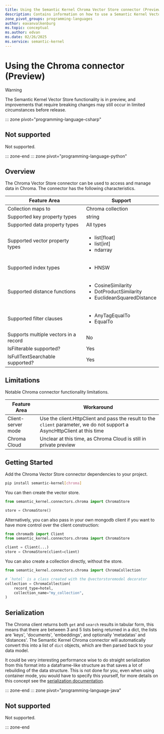 ```yaml
---
title: Using the Semantic Kernel Chroma Vector Store connector (Preview)
description: Contains information on how to use a Semantic Kernel Vector store connector to access and manipulate data in ChromaDB.
zone_pivot_groups: programming-languages
author: eavanvalkenburg
ms.topic: conceptual
ms.author: edvan
ms.date: 02/26/2025
ms.service: semantic-kernel
---
```


# Using the Chroma connector (Preview)

> [!WARNING]
> The Semantic Kernel Vector Store functionality is in preview, and improvements that require breaking changes may still occur in limited circumstances before release.

::: zone pivot="programming-language-csharp"

## Not supported

Not supported.

::: zone-end
::: zone pivot="programming-language-python"

## Overview

The Chroma Vector Store connector can be used to access and manage data in Chroma. The connector has the
following characteristics.

| Feature Area                          | Support                                                                                          |
| ------------------------------------- | ------------------------------------------------------------------------------------------------ |
| Collection maps to                    | Chroma collection                                                                                |
| Supported key property types          | string                                                                                           |
| Supported data property types         | All types                                                                                        |
| Supported vector property types       | <ul><li>list[float]</li><li>list[int]</li><li>ndarray</li></ul>                                  |
| Supported index types                 | <ul><li>HNSW</li></ul>                                                                           |
| Supported distance functions          | <ul><li>CosineSimilarity</li><li>DotProductSimilarity</li><li>EuclideanSquaredDistance</li></ul> |
| Supported filter clauses              | <ul><li>AnyTagEqualTo</li><li>EqualTo</li></ul>                                                  |
| Supports multiple vectors in a record | No                                                                                               |
| IsFilterable supported?               | Yes                                                                                              |
| IsFullTextSearchable supported?       | Yes                                                                                              |

## Limitations

Notable Chroma connector functionality limitations.

| Feature Area       | Workaround                                                                                                                |
| ------------------ | ------------------------------------------------------------------------------------------------------------------------- |
| Client-server mode | Use the client.HttpClient and pass the result to the `client` parameter, we do not support a AsyncHttpClient at this time |
| Chroma Cloud       | Unclear at this time, as Chroma Cloud is still in private preview                                                         |

## Getting Started

Add the Chroma Vector Store connector dependencies to your project.

```bash
pip install semantic-kernel[chroma]
```

You can then create the vector store.

```python
from semantic_kernel.connectors.chroma import ChromaStore

store = ChromaStore()
```

Alternatively, you can also pass in your own mongodb client if you want to have more control over the client construction:

```python
from chromadb import Client
from semantic_kernel.connectors.chroma import ChromaStore

client = Client(...)
store = ChromaStore(client=client)
```

You can also create a collection directly, without the store.

```python
from semantic_kernel.connectors.chroma import ChromaCollection

# `hotel` is a class created with the @vectorstoremodel decorator
collection = ChromaCollection(
    record_type=hotel,
    collection_name="my_collection",
)
```

## Serialization

The Chroma client returns both `get` and `search` results in tabular form, this means that there are between 3 and 5 lists being returned in a dict, the lists are 'keys', 'documents', 'embeddings', and optionally 'metadatas' and 'distances'. The Semantic Kernel Chroma connector will automatically convert this into a list of `dict` objects, which are then parsed back to your data model.

It could be very interesting performance wise to do straight serialization from this format into a dataframe-like structure as that saves a lot of rebuilding of the data structure. This is not done for you, even when using container mode, you would have to specify this yourself, for more details on this concept see the [serialization documentation](./../serialization.md).

::: zone-end
::: zone pivot="programming-language-java"

## Not supported

Not supported.

::: zone-end
